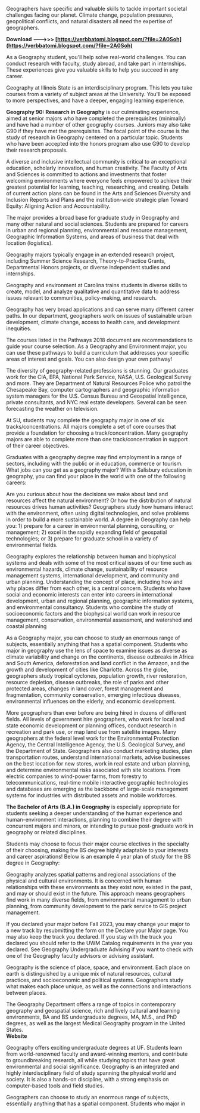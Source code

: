 
 
Geographers have specific and valuable skills to tackle important societal challenges facing our planet. Climate change, population pressures, geopolitical conflicts, and natural disasters all need the expertise of geographers.
 
**Download --->>> [https://verbbatomi.blogspot.com/?file=2A0Soh](https://verbbatomi.blogspot.com/?file=2A0Soh)**


 
As a Geography student, you'll help solve real-world challenges. You can conduct research with faculty, study abroad, and take part in internships. These experiences give you valuable skills to help you succeed in any career.
 
Geography at Illinois State is an interdisciplinary program. This lets you take courses from a variety of subject areas at the University. You'll be exposed to more perspectives, and have a deeper, engaging learning experience.
 
**Geography 90: Research in Geography** is our culminating experience, aimed at senior majors who have completed the prerequisites (minimally) and have had a number of other geography courses. Juniors may also take G90 if they have met the prerequisites. The focal point of the course is the study of research in Geography centered on a particular topic. Students who have been accepted into the honors program also use G90 to develop their research proposals.

A diverse and inclusive intellectual community is critical to an exceptional education, scholarly innovation, and human creativity. The Faculty of Arts and Sciences is committed to actions and investments that foster welcoming environments where everyone feels empowered to achieve their greatest potential for learning, teaching, researching, and creating. Details of current action plans can be found in the Arts and Sciences Diversity and Inclusion Reports and Plans and the institution-wide strategic plan Toward Equity: Aligning Action and Accountability.
 
The major provides a broad base for graduate study in Geography and many other natural and social sciences. Students are prepared for careers in urban and regional planning, environmental and resource management, Geographic Information Systems, and areas of business that deal with location (logistics).
 
Geography majors typically engage in an extended research project, including Summer Science Research, Theory-to-Practice Grants, Departmental Honors projects, or diverse independent studies and internships.
 
Geography and environment at Carolina trains students in diverse skills to create, model, and analyze qualitative and quantitative data to address issues relevant to communities, policy-making, and research.
 
Geography has very broad applications and can serve many different career paths. In our department, geographers work on issues of sustainable urban development, climate change, access to health care, and development inequities.
 
The courses listed in the Pathways 2018 document are recommendations to guide your course selection. As a Geography and Environment major, you can use these pathways to build a curriculum that addresses your specific areas of interest and goals. You can also design your own pathway!
 
The diversity of geography-related professions is stunning. Our graduates work for the CIA, EPA, National Park Service, NASA, U.S. Geological Survey and more. They are Department of Natural Resources Police who patrol the Chesapeake Bay, computer cartographers and geographic information system managers for the U.S. Census Bureau and Geospatial Intelligence, private consultants, and NYC real estate developers. Several can be seen forecasting the weather on television.
 
At SU, students may complete the geography major in one of six tracks/concentrations. All majors complete a set of core courses that provide a foundation for choosing a track/concentration. Many geography majors are able to complete more than one track/concentration in support of their career objectives.
 
Graduates with a geography degree may find employment in a range of sectors, including with the public or in education, commerce or tourism. What jobs can you get as a geography major? With a Salisbury education in geography, you can find your place in the world with one of the following careers:
 
Are you curious about how the decisions we make about land and resources affect the natural environment? Or how the distribution of natural resources drives human activities? Geographers study how humans interact with the environment, often using digital technologies, and solve problems in order to build a more sustainable world. A degree in Geography can help you: 1) prepare for a career in environmental planning, consulting, or management; 2) excel in the rapidly expanding field of geospatial technologies; or 3) prepare for graduate school in a variety of environmental fields.
 
Geography explores the relationship between human and biophysical systems and deals with some of the most critical issues of our time such as environmental hazards, climate change, sustainability of resource management systems, international development, and community and urban planning. Understanding the concept of place, including how and why places differ from each other, is a central concern. Students who have social and economic interests can enter into careers in international development, urban and regional planning, geographic information systems, and environmental consultancy. Students who combine the study of socioeconomic factors and the biophysical world can work in resource management, conservation, environmental assessment, and watershed and coastal planning
 
As a Geography major, you can choose to study an enormous range of subjects, essentially anything that has a spatial component. Students who major in geography use the lens of space to examine issues as diverse as climate variability and change on the continents, disease outbreaks in Africa and South America, deforestation and land conflict in the Amazon, and the growth and development of cities like Charlotte. Across the globe, geographers study tropical cyclones, population growth, river restoration, resource depletion, disease outbreaks, the role of parks and other protected areas, changes in land cover, forest management and fragmentation, community conservation, emerging infectious diseases, environmental influences on the elderly, and economic development.
 
More geographers than ever before are being hired in dozens of different fields. All levels of government hire geographers, who work for local and state economic development or planning offices, conduct research in recreation and park use, or map land use from satellite images. Many geographers at the federal level work for the Environmental Protection Agency, the Central Intelligence Agency, the U.S. Geological Survey, and the Department of State. Geographers also conduct marketing studies, plan transportation routes, understand international markets, advise businesses on the best location for new stores, work in real estate and urban planning, and determine environmental risks associated with site locations. From electric companies to wind-power farms, from forestry to telecommunications, real-time mobile interactive geographic technologies and databases are emerging as the backbone of large-scale management systems for industries with distributed assets and mobile workforces.
 
**The Bachelor of Arts (B.A.) in Geography** is especially appropriate for students seeking a deeper understanding of the human experience and human-environment interactions, planning to combine their degree with concurrent majors and minors, or intending to pursue post-graduate work in geography or related disciplines.
 
Students may choose to focus their major course electives in the specialty of their choosing, making the BS degree highly adaptable to your interests and career aspirations! Below is an example 4 year plan of study for the BS degree in Geography:
 
Geography analyzes spatial patterns and regional associations of the physical and cultural environments. It is concerned with human relationships with these environments as they exist now, existed in the past, and may or should exist in the future. This approach means geographers find work in many diverse fields, from environmental management to urban planning, from community development to the park service to GIS project management.
 
If you declared your major before Fall 2023, you may change your major to a new track by resubmitting the form on the Declare your Major page. You may also keep the track you declared. If you stay with the track you declared you should refer to the UWM Catalog requirements  in the year you declared. See Geography Undergraduate Advising if you want to check with one of the Geography faculty advisors or advising assistant.
 
Geography is the science of place, space, and environment. Each place on earth is distinguished by a unique mix of natural resources, cultural practices, and socioeconomic and political systems. Geographers study what makes each place unique, as well as the connections and interactions between places.
 
The Geography Department offers a range of topics in contemporary geography and geospatial science, rich and lively cultural and learning environments, BA and BS undergraduate degrees, MA, M.S., and PhD degrees, as well as the largest Medical Geography program in the United States.  
 **Website**
 
Geography offers exciting undergraduate degrees at UF. Students learn from world-renowned faculty and award-winning mentors, and contribute to groundbreaking research, all while studying topics that have great environmental and social significance. Geography is an integrated and highly interdisciplinary field of study spanning the physical world and society. It is also a hands-on discipline, with a strong emphasis on computer-based tools and field studies.
 
Geographers can choose to study an enormous range of subjects, essentially anything that has a spatial component. Students who major in 